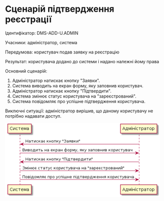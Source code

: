 # Сценарій підтвердження реєстрації

Ідентифікатор: DMS-ADD-U.ADMIN

Учасники: aдміністратор, система

Передумова: користувач подав заявку на реєстрацію

Результат: користувача додано до системи і надано належні йому права

Основний сценарій:
   1. Адміністратор натискає кнопку "Заявки".
   2. Система виводить на екран форму, яку заповнив користувач.
   3. Адміністратор натискає кнопку "Підтвердити".
   4. Система змінює статус користувача на "зареєстрований".
   5. Система повідомляє про успішне підтвердження користувача. 
   
Виключні ситуації: адміністратор вирішив, що даному користувачу не потрібно надавати доступ.

![](https://github.com/shooterdimon/DocumentManagementSystem/blob/master/UseCases/Diagrams/Confirm.png)
